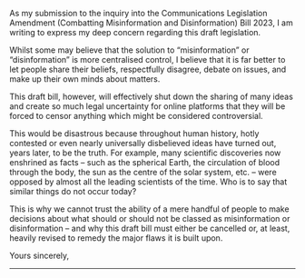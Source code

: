 As my submission to the inquiry into the Communications Legislation Amendment (Combatting Misinformation and
Disinformation) Bill 2023, I am writing to express my deep concern regarding this draft legislation.

Whilst some may believe that the solution to “misinformation” or “disinformation” is more centralised control, I believe that it is far
better to let people share their beliefs, respectfully disagree, debate on issues, and make up their own minds about matters.

This draft bill, however, will effectively shut down the sharing of many ideas and create so much legal uncertainty for online
platforms that they will be forced to censor anything which might be considered controversial.

This would be disastrous because throughout human history, hotly contested or even nearly universally disbelieved ideas have
turned out, years later, to be the truth. For example, many scientific discoveries now enshrined as facts – such as the spherical
Earth, the circulation of blood through the body, the sun as the centre of the solar system, etc. – were opposed by almost all the
leading scientists of the time. Who is to say that similar things do not occur today?

This is why we cannot trust the ability of a mere handful of people to make decisions about what should or should not be classed
as misinformation or disinformation – and why this draft bill must either be cancelled or, at least, heavily revised to remedy the
major flaws it is built upon.

Yours sincerely,


-----

